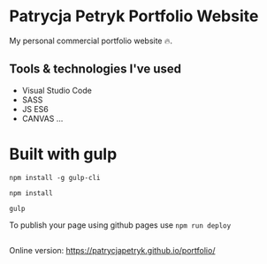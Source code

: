 # Patrycja Petryk Portfolio Website

My personal commercial portfolio website 🔥.

## Tools & technologies I've used

- Visual Studio Code
- SASS
- JS ES6
- CANVAS
  ...

# Built with gulp

`npm install -g gulp-cli`

`npm install`

`gulp`

To publish your page using github pages use `npm run deploy`

##

Online version: https://patrycjapetryk.github.io/portfolio/

